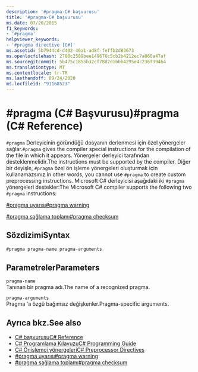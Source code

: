 ```yaml
---
description: '#pragma-C# başvurusu'
title: '#pragma-C# başvurusu'
ms.date: 07/20/2015
f1_keywords:
- '#pragma'
helpviewer_keywords:
- '#pragma directive [C#]'
ms.assetid: 5b7944cd-d402-46a1-ad8f-feffb2d83673
ms.openlocfilehash: 2788c2589bee149676c5cb2b4212ec7a060a47af
ms.sourcegitcommit: 5b475c1855b32cf78d2d1bbb4295e4c236f39464
ms.translationtype: MT
ms.contentlocale: tr-TR
ms.lasthandoff: 09/24/2020
ms.locfileid: "91168523"
---
```

# <a name="pragma-c-reference"></a><span data-ttu-id="61ec6-103">#pragma (C# Başvurusu)</span><span class="sxs-lookup"><span data-stu-id="61ec6-103">#pragma (C# Reference)</span></span>

<span data-ttu-id="61ec6-104">`#pragma` Derleyicinin göründüğü dosyanın derlenmesi için özel yönergeler sağlar.</span><span class="sxs-lookup"><span data-stu-id="61ec6-104">`#pragma` gives the compiler special instructions for the compilation of the file in which it appears.</span></span> <span data-ttu-id="61ec6-105">Yönergeler derleyici tarafından desteklenmelidir.</span><span class="sxs-lookup"><span data-stu-id="61ec6-105">The instructions must be supported by the compiler.</span></span> <span data-ttu-id="61ec6-106">Diğer bir deyişle, `#pragma` özel ön işleme yönergeleri oluşturmak için kullanamazsınız.</span><span class="sxs-lookup"><span data-stu-id="61ec6-106">In other words, you cannot use `#pragma` to create custom preprocessing instructions.</span></span> <span data-ttu-id="61ec6-107">Microsoft C# derleyicisi aşağıdaki iki `#pragma` yönergeleri destekler:</span><span class="sxs-lookup"><span data-stu-id="61ec6-107">The Microsoft C# compiler supports the following two `#pragma` instructions:</span></span>  
  
 [<span data-ttu-id="61ec6-108">#pragma uyarısı</span><span class="sxs-lookup"><span data-stu-id="61ec6-108">#pragma warning</span></span>](./preprocessor-pragma-warning.md)  
  
 [<span data-ttu-id="61ec6-109">#pragma sağlama toplamı</span><span class="sxs-lookup"><span data-stu-id="61ec6-109">#pragma checksum</span></span>](./preprocessor-pragma-checksum.md)  
  
## <a name="syntax"></a><span data-ttu-id="61ec6-110">Sözdizimi</span><span class="sxs-lookup"><span data-stu-id="61ec6-110">Syntax</span></span>  
  
```csharp
#pragma pragma-name pragma-arguments  
```  
  
## <a name="parameters"></a><span data-ttu-id="61ec6-111">Parametreler</span><span class="sxs-lookup"><span data-stu-id="61ec6-111">Parameters</span></span>  

 `pragma-name`  
 <span data-ttu-id="61ec6-112">Tanınan bir pragma adı.</span><span class="sxs-lookup"><span data-stu-id="61ec6-112">The name of a recognized pragma.</span></span>  
  
 `pragma-arguments`  
 <span data-ttu-id="61ec6-113">Pragma 'a özgü bağımsız değişkenler.</span><span class="sxs-lookup"><span data-stu-id="61ec6-113">Pragma-specific arguments.</span></span>  
  
## <a name="see-also"></a><span data-ttu-id="61ec6-114">Ayrıca bkz.</span><span class="sxs-lookup"><span data-stu-id="61ec6-114">See also</span></span>

- [<span data-ttu-id="61ec6-115">C# başvurusu</span><span class="sxs-lookup"><span data-stu-id="61ec6-115">C# Reference</span></span>](../index.md)
- [<span data-ttu-id="61ec6-116">C# Programlama Kılavuzu</span><span class="sxs-lookup"><span data-stu-id="61ec6-116">C# Programming Guide</span></span>](../../programming-guide/index.md)
- [<span data-ttu-id="61ec6-117">C# Önişlemci yönergeleri</span><span class="sxs-lookup"><span data-stu-id="61ec6-117">C# Preprocessor Directives</span></span>](./index.md)
- [<span data-ttu-id="61ec6-118">#pragma uyarısı</span><span class="sxs-lookup"><span data-stu-id="61ec6-118">#pragma warning</span></span>](./preprocessor-pragma-warning.md)
- [<span data-ttu-id="61ec6-119">#pragma sağlama toplamı</span><span class="sxs-lookup"><span data-stu-id="61ec6-119">#pragma checksum</span></span>](./preprocessor-pragma-checksum.md)
